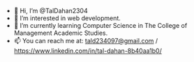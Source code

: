 - 👋 Hi, I’m @TalDahan2304
- 👀 I’m interested in web development.
- 🌱 I’m currently learning Computer Science in The College of Management Academic Studies. 
- 📫 You can reach me at: tald234097@gmail.com / https://www.linkedin.com/in/tal-dahan-8b40aa1b0/


